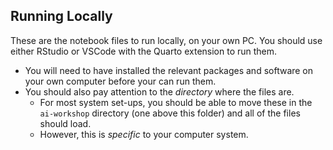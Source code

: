 ## Running Locally

These are the notebook files to run locally, on your own PC.  You should use either RStudio or VSCode with the Quarto extension to run them.

* You will need to have installed the relevant packages and software on your own computer before your can run them.
* You should also pay attention to the *directory* where the files are.
  * For most system set-ups, you should be able to move these in the `ai-workshop` directory (one above this folder) and all of the files should load.
  * However, this is _specific_ to your computer system.